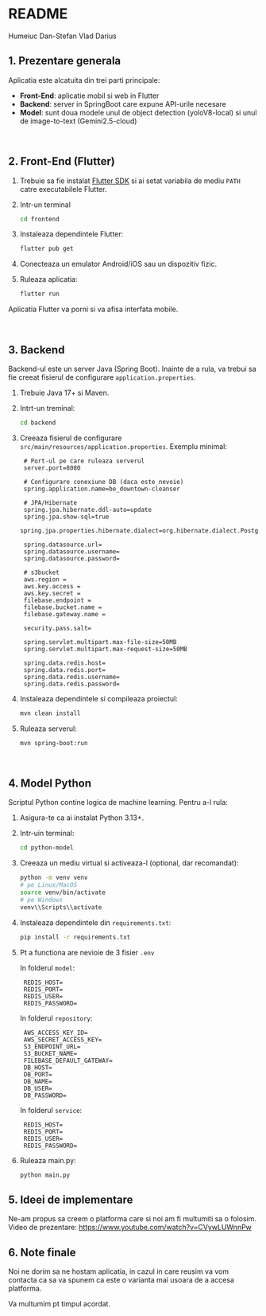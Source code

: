 ﻿# README

Humeiuc Dan-Stefan
Vlad Darius

## 1. Prezentare generala

Aplicatia este alcatuita din trei parti principale:

* **Front-End**: aplicatie mobil si web in Flutter
* **Backend**: server in SpringBoot care expune API-urile necesare
* **Model**: sunt doua modele unul de object detection (yoloV8-local) si unul de image-to-text (Gemini2.5-cloud)

 

## 2. Front-End (Flutter)

1. Trebuie sa fie instalat [Flutter SDK](https://flutter.dev) si ai setat variabila de mediu `PATH` catre executabilele Flutter.

2. Intr-un terminal 

   ```bash
   cd frontend
   ```

3. Instaleaza dependintele Flutter:

   ```bash
   flutter pub get
   ```

4. Conecteaza un emulator Android/iOS sau un dispozitiv fizic.

5. Ruleaza aplicatia:

   ```bash
   flutter run
   ```

Aplicatia Flutter va porni si va afisa interfata mobile.

 

## 3. Backend

Backend-ul este un server Java (Spring Boot). Inainte de a rula, va trebui sa fie creeat fisierul de configurare `application.properties`.

1. Trebuie Java 17+ si Maven.

2. Intrt-un treminal:

   ```bash
   cd backend
   ```

3. Creeaza fisierul de configurare `src/main/resources/application.properties`. Exemplu minimal:

   ```properties
    # Port-ul pe care ruleaza serverul
    server.port=8080

    # Configurare conexiune DB (daca este nevoie)
    spring.application.name=be_downtown-cleanser

    # JPA/Hibernate
    spring.jpa.hibernate.ddl-auto=update
    spring.jpa.show-sql=true
    spring.jpa.properties.hibernate.dialect=org.hibernate.dialect.PostgreSQLDialect

    spring.datasource.url=
    spring.datasource.username=
    spring.datasource.password=

    # s3bucket
    aws.region = 
    aws.key.access =
    aws.key.secret =
    filebase.endpoint =
    filebase.bucket.name =
    filebase.gateway.name =

    security.pass.salt=

    spring.servlet.multipart.max-file-size=50MB
    spring.servlet.multipart.max-request-size=50MB

    spring.data.redis.host=
    spring.data.redis.port=
    spring.data.redis.username=
    spring.data.redis.password=

   ```

4. Instaleaza dependintele si compileaza proiectul:

   ```bash
   mvn clean install
   ```

5. Ruleaza serverul:

   ```bash
   mvn spring-boot:run
   ```

 

## 4. Model Python

Scriptul Python contine logica de machine learning. Pentru a-l rula:

1. Asigura-te ca ai instalat Python 3.13+.

2. Intr-uin terminal:

   ```bash
   cd python-model
   ```

3. Creeaza un mediu virtual si activeaza-l (optional, dar recomandat):

   ```bash
   python -m venv venv
   # pe Linux/MacOS
   source venv/bin/activate
   # pe Windows
   venv\\Scripts\\activate
   ```

4. Instaleaza dependintele din `requirements.txt`:

   ```bash
   pip install -r requirements.txt
   ```

5.
    Pt a functiona are nevioie de 3 fisier `.env`

    In folderul `model`:

        REDIS_HOST= 
        REDIS_PORT= 
        REDIS_USER= 
        REDIS_PASSWORD=
    
    In folderul `repository`:

        AWS_ACCESS_KEY_ID=
        AWS_SECRET_ACCESS_KEY=
        S3_ENDPOINT_URL=
        S3_BUCKET_NAME=
        FILEBASE_DEFAULT_GATEWAY=
        DB_HOST=
        DB_PORT=
        DB_NAME=
        DB_USER=
        DB_PASSWORD=

    In folderul `service`:

        REDIS_HOST=
        REDIS_PORT=
        REDIS_USER=
        REDIS_PASSWORD=


6. Ruleaza main.py:

   ```bash
   python main.py
   ```

## 5. Ideei de implementare
Ne-am propus sa creem o platforma care si noi am fi multumiti sa o folosim.
Video de prezentare: https://www.youtube.com/watch?v=CVywLUWnnPw
 

## 6. Note finale

Noi ne dorim sa ne hostam aplicatia, in cazul in care reusim va vom contacta ca sa va spunem ca este o varianta mai usoara de a accesa platforma.

Va multumim pt timpul acordat.
